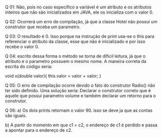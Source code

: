 Q 01:
Não, pois no caso específico a variável é um atributo e os atributos inteiros que não são inicializados em JAVA, ele os inicializa com o valor 0.

Q 02:
Ocorrerá um erro de compilação, já que a classe Hotel não possui um construtor que receba um parametro.

Q 03:
O resultado é 0. Isso porque na instrução de print usa-se o this para referenciar o atributo da classe, esse que não é inicializado e por isso recebe o valor 0.

Q 04:
escrito dessa forma o método se torna de dificil leitura, já que o atributo e o parametro possuem o mesmo nome.
A maneira correta da escrita do código seria:

void x(double valor){
    this.valor = valor + valor;
}

Q 05:
O erro de compilação ocorre devido o fato do construtor Radio() não ter sido definido.
Uma solução seria:
Declarar o construtor correto que é aquele que possui parametro volume e também declarar um retorno para o construtor.

Q 06:
a) Os dois prints retornam o valor 90. isso se deve ja que as contas são iguais.

b) A partir do momento em que c1 = c2, o endereço de c1 é perdido e passa a apontar para o endereço de c2.

